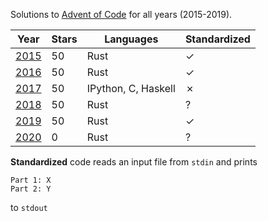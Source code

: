 Solutions to [Advent of Code](adventofcode.com) for all years (2015-2019).

| Year                                  | Stars | Languages           | Standardized |
|---------------------------------------|-------|---------------------|--------------|
| [2015](https://adventofcode.com/2015) | 50    | Rust                | ✓            |
| [2016](https://adventofcode.com/2016) | 50    | Rust                | ✓            |
| [2017](https://adventofcode.com/2017) | 50    | IPython, C, Haskell | ✗            |
| [2018](https://adventofcode.com/2018) | 50    | Rust                | ?            |
| [2019](https://adventofcode.com/2019) | 50    | Rust                | ✓            |
| [2020](https://adventofcode.com/2020) | 0     | Rust                | ?            |

**Standardized** code reads an input file from `stdin` and prints
```
Part 1: X
Part 2: Y
```
to `stdout`
